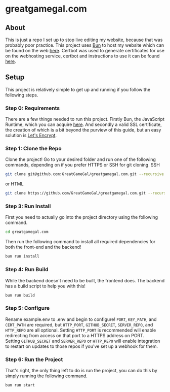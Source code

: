 # greatgamegal.com
## About
This is just a repo I set up to stop live editing my website, because that was probably poor practice.
This project uses [Bun](https://bun.sh/) to host my website which can be found on the web [here](https://www.greatgamegal.com).
Certbot was used to generate certificates for use on the webhosting service, certbot and instructions to use it can be found [here](https://certbot.eff.org/).
## Setup
This project is relatively simple to get up and running if you follow the following steps.
### Step 0: Requirements
There are a few things needed to run this project. Firstly Bun, the JavaScript Runtime, which you can acquire [here](https://bun.sh/). And secondly a valid SSL certificate, the creation of which is a bit beyond the purview of this guide, but an easy solution is [Let's Encrypt](https://letsencrypt.org/getting-started/).
### Step 1: Clone the Repo
Clone the project! Go to your desired folder and run one of the following commands, depending on if you prefer HTTPS or SSH for git cloning.
SSH
```sh
git clone git@github.com:GreatGameGal/greatgamegal.com.git --recursive
```
or HTML
```sh
git clone https://github.com/GreatGameGal/greatgamegal.com.git --recursive
```
### Step 3: Run Install
First you need to actually go into the project directory using the following command.
```sh
cd greatgamegal.com
```
Then run the following command to install all required dependencies for both the front-end and the backend!
```sh
bun run install
```
### Step 4: Run Build
While the backend doesn't need to be built, the frontend does. The backend has a build script to help you with this!
```sh
bun run build
```
### Step 5: Configure
Rename example.env to .env and begin to configure! `PORT`, `KEY_PATH`, and `CERT_PATH` are required, but `HTTP_PORT`, `GITHUB_SECRET`, `SERVER_REPO`, and `HTTP_REPO` are all optional.
Setting `HTTP_PORT` is recommended will enable redirecting from access on that port to a HTTPS address on PORT.   
Setting `GITHUB_SECRET` and `SERVER_REPO` or `HTTP_REPO` will enable integration to restart on updates to those repos if you've set up a webhook for them.
### Step 6: Run the Project
That's right, the only thing left to do is run the project, you can do this by simply running the following command.
```sh
bun run start
```
